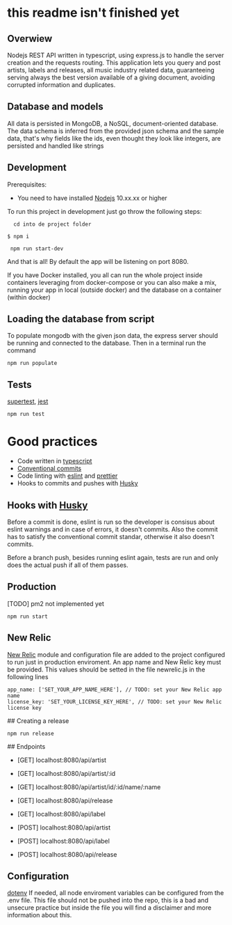 # this readme isn't finished yet


## Overwiew

Nodejs REST API written in typescript, using express.js to handle the server creation and the requests routing.
This application lets you query and post artists, labels and releases, all music industry related data, guaranteeing serving always the best version available of a giving document, avoiding corrupted information and duplicates.

## Database and models
All data is persisted in MongoDB, a NoSQL, document-oriented database.
The data schema is inferred from the provided json schema and the sample data, that's why fields like the ids, even thought they look like integers, are persisted and handled like strings

## Development

Prerequisites:
- You need to have installed [Nodejs](https://nodejs.org/ "Nodejs") 10.xx.xx or higher

To run this project in development just go throw the following steps:
```
  cd into de project folder
```

```
$ npm i
```

```
 npm run start-dev
```
And that is all! By default the app will be listening on port 8080.

If you have Docker installed, you all can run the whole project inside containers leveraging from docker-compose or you can also make a mix, running your app in local (outside docker) and the database on a container (within docker)

## Loading the database from script
To populate mongodb with the given json data, the express server should be running and connected to the database.
Then in a terminal run the command
```
npm run populate
```

## Tests
[supertest](https://www.npmjs.com/package/supertest "supertest"), [jest](https://www.npmjs.com/package/jest "jest")
```
npm run test
```

# Good practices
- Code written in [typescript](https://www.typescriptlang.org/ "typescript")
- [Conventional commits](https://www.conventionalcommits.org/en/v1.0.0/ "Conventional commits")
- Code linting with [eslint](https://eslint.org/ "eslint") and [prettier](https://prettier.io/ "prettier")
- Hooks to commits and pushes with [Husky](https://www.npmjs.com/package/husky "Husky")

## Hooks with [Husky](https://www.npmjs.com/package/husky "Husky")
Before a commit is done, eslint is run so the developer is consisus about eslint warnings and in case of errors, it doesn't commits.
Also the commit has to satisfy the conventional commit standar, otherwise it also doesn't commits.

Before a branch push, besides running eslint again, tests are run and only does the actual push if all of them passes.


## Production
[TODO] pm2 not implemented yet 
```
npm run start
```

## New Relic
[New Relic](https://newrelic.com/ "New Relic") module and configuration file are added to the project configured to run just in production enviroment. 
An app name and New Relic key must be provided. This values should be setted in the file newrelic.js in the following lines
```
app_name: ['SET_YOUR_APP_NAME_HERE'], // TODO: set your New Relic app name
license_key: 'SET_YOUR_LICENSE_KEY_HERE', // TODO: set your New Relic license key 
```

## Creating a release
```
npm run release
```

## Endpoints

- [GET] localhost:8080/api/artist
- [GET] localhost:8080/api/artist/:id
- [GET] localhost:8080/api/artist/id/:id/name/:name

- [GET] localhost:8080/api/release
- [GET] localhost:8080/api/label

- [POST] localhost:8080/api/artist
- [POST] localhost:8080/api/label
- [POST] localhost:8080/api/release


## Configuration
[dotenv](https://www.npmjs.com/package/dotenv "dotenv")
If needed, all node enviroment variables can be configured from the .env file.
This file should not be pushed into the repo, this is a bad and unsecure practice but inside the file you will find a disclaimer and more information about this.


